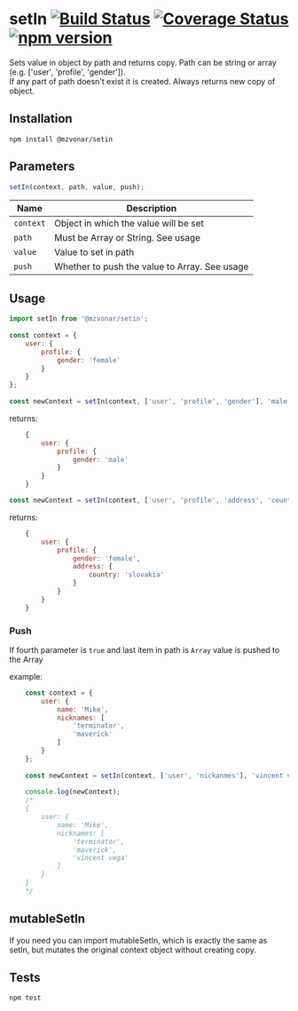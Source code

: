 setIn [![Build Status](https://travis-ci.org/mzvonar/setIn.svg?branch=master)](https://travis-ci.org/mzvonar/setIn) [![Coverage Status](https://coveralls.io/repos/github/mzvonar/setIn/badge.svg?branch=master)](https://coveralls.io/github/mzvonar/setIn?branch=master) [![npm version](https://badge.fury.io/js/%40mzvonar%2Fsetin.svg)](https://badge.fury.io/js/%40mzvonar%2Fsetin)
=========

Sets value in object by path and returns copy. Path can be string or array (e.g. ['user', 'profile', 'gender']).  
If any part of path doesn't exist it is created. Always returns new copy of object.

## Installation

  `npm install @mzvonar/setin`

## Parameters
```javascript
setIn(context, path, value, push);
```

| Name | Description |
| - | - |
| ```context``` | Object in which the value will be set |
| ```path``` | Must be Array or String. See usage |
| ```value``` | Value to set in path |
| ```push``` | Whether to push the value to Array. See usage |

## Usage

```javascript
import setIn from '@mzvonar/setin';
  
const context = {
    user: {
        profile: {
            gender: 'female'
        }
    }
};
  
const newContext = setIn(context, ['user', 'profile', 'gender'], 'male');
 ```
 
  returns:
```javascript  
    {
        user: {
            profile: {
                gender: 'male'
            }
        }
    }
``` 

```javascript  
const newContext = setIn(context, ['user', 'profile', 'address', 'country'], 'slovakia');
 ```
 
  returns:
```javascript  
    {
        user: {
            profile: {
                gender: 'female',
                address: {
                    country: 'slovakia'
                }
            }
        }
    }
``` 

### Push
If fourth parameter is ```true``` and last item in path is ```Array``` value is pushed to the Array

example:
```javascript       
    const context = {
        user: {
            name: 'Mike',
            nicknames: [
                'terminator',
                'maverick'
            ]
        }
    };
      
    const newContext = setIn(context, ['user', 'nickanmes'], 'vincent vega');
    
    console.log(newContext);
    /*
    {
        user: {
            name: 'Mike',
            nicknames: [
                'terminator',
                'maverick',
                'vincent vega'
            ]
        }
    }
    */
``` 

## mutableSetIn
If you need you can import mutableSetIn, which is exactly the same as setIn, but mutates the original context object without creating copy.

## Tests

  `npm test`